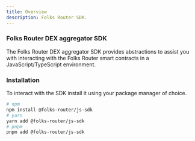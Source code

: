 ```yaml
---
title: Overview
description: Folks Router SDK.
---
```


### Folks Router DEX aggregator SDK

The Folks Router DEX aggregator SDK provides abstractions to assist you with interacting with the Folks Router smart contracts in a JavaScript/TypeScript environment.

### Installation

To interact with the SDK install it using your package manager of choice.

```bash
# npm
npm install @folks-router/js-sdk
# yarn
yarn add @folks-router/js-sdk
# pnpm
pnpm add @folks-router/js-sdk
```
